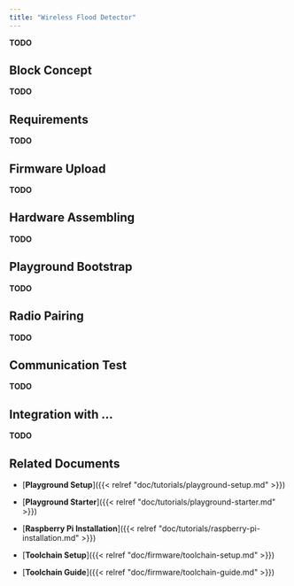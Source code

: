 ```yaml
---
title: "Wireless Flood Detector"
---
```


**TODO**

## Block Concept

**TODO**

## Requirements

**TODO**

## Firmware Upload

**TODO**

## Hardware Assembling

**TODO**

## Playground Bootstrap

**TODO**

## Radio Pairing

**TODO**

## Communication Test

**TODO**

## Integration with ...

**TODO**

## Related Documents

* [**Playground Setup**]({{< relref "doc/tutorials/playground-setup.md" >}})

* [**Playground Starter**]({{< relref "doc/tutorials/playground-starter.md" >}})

* [**Raspberry Pi Installation**]({{< relref "doc/tutorials/raspberry-pi-installation.md" >}})

* [**Toolchain Setup**]({{< relref "doc/firmware/toolchain-setup.md" >}})

* [**Toolchain Guide**]({{< relref "doc/firmware/toolchain-guide.md" >}})
